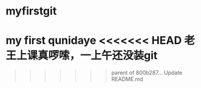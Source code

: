 # myfirstgit
my first
qunidaye
<<<<<<< HEAD
老王上课真啰嗦，一上午还没装git
=======
>>>>>>> parent of 800b287... Update README.md
